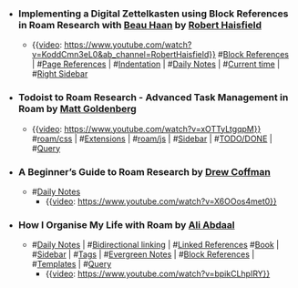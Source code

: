 - ### Implementing a Digital Zettelkasten using Block References in Roam Research with [Beau Haan](<Beau Haan.md>) by [Robert Haisfield](<Robert Haisfield.md>)
    - {{[video](<video.md>): https://www.youtube.com/watch?v=KoddCmn3eL0&ab_channel=RobertHaisfield}}
#[Block References](<Block References.md>) | #[Page References](<Page References.md>) | #[Indentation](<Indentation.md>) | #[Daily Notes](<Daily Notes.md>) | #[Current time](<Current time.md>) | #[Right Sidebar](<Right Sidebar.md>)
- ### Todoist to Roam Research - Advanced Task Management in Roam by [Matt Goldenberg](<Matt Goldenberg.md>)
    - {{[video](<video.md>): https://www.youtube.com/watch?v=xOTTyLtgqpM}}
#[roam/css](<roam/css.md>) | #[Extensions](<Extensions.md>) | #[roam/js](<roam/js.md>) | #[Sidebar](<Sidebar.md>) | #[TODO/DONE](<TODO/DONE.md>) | #[Query](<Query.md>)
- ### A Beginner’s Guide to Roam Research by [Drew Coffman](<Drew Coffman.md>)
    - #[Daily Notes](<Daily Notes.md>) 
        - {{[video](<video.md>): https://www.youtube.com/watch?v=X6OOos4met0}}
- ### How I Organise My Life with Roam by [Ali Abdaal](<Ali Abdaal.md>) 
    - #[Daily Notes](<Daily Notes.md>) | #[Bidirectional linking](<Bidirectional linking.md>) | #[Linked References](<Linked References.md>) #[Book](<Book.md>) | #[Sidebar](<Sidebar.md>) | #[Tags](<Tags.md>) | #[Evergreen Notes](<Evergreen Notes.md>) | #[Block References](<Block References.md>) | #[Templates](<Templates.md>) | #[Query](<Query.md>)
        - {{[video](<video.md>): https://www.youtube.com/watch?v=bpikCLhpIRY}}


